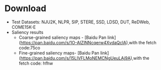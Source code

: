 # Download
- Test Datasets: NJU2K, NLPR, SIP, STERE, SSD, LDSD, DUT, ReDWeb, COME15K-E
- Saliency results
	- Coarse-grained saliency maps - [Baidu Pan link] (https://pan.baidu.com/s/1O-AIZlNNcqerw4XvdaQclA),with the fetch code:75co
	- Fine-grained saliency maps- [Baidu Pan link] (https://pan.baidu.com/s/15LlVFLMoNEMCNgUeuLAj9A),with the fetch code: hfhw
